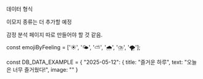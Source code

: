 데이터 형식

이모지 종류는 더 추가할 예정

감정 분석 페이지 따로 만들어야 할 것 같음.

const emojiByFeeling = ['☀️', '🌤', '⛅', '🌧', '⛈', '🌪'];

const DB_DATA_EXAMPLE = {
    "2025-05-12": {
    title: "즐거운 하루",
    text: "오늘은 너무 즐거웠다!",
    image: ""
    }


